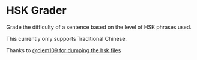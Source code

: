 # HSK Grader

Grade the difficulty of a sentence based on the level of HSK phrases used.

This currently only supports Traditional Chinese.

Thanks to [@clem109 for dumping the hsk files](https://github.com/clem109/hsk-vocabulary)
